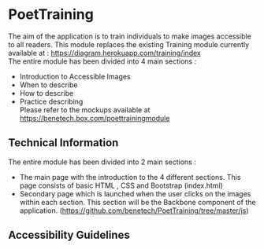 # PoetTraining
The aim of the application is to train individuals to make images accessible to all readers. This module replaces the existing Training module currently available at : https://diagram.herokuapp.com/training/index <br />
The entire module has been divided into 4 main sections :
* Introduction to Accessible Images
* When to describe
* How to describe
* Practice describing <br />
Please refer to the mockups available at https://benetech.box.com/poettrainingmodule <br />

## Technical Information
The entire module has been divided into 2 main sections :
* The main page with the introduction to the 4 different sections. This page consists of basic HTML , CSS and Bootstrap (index.html)
* Secondary page which is launched when the user clicks on the images within each section. This section will be the Backbone component of the application. (https://github.com/benetech/PoetTraining/tree/master/js)

## Accessibility Guidelines



